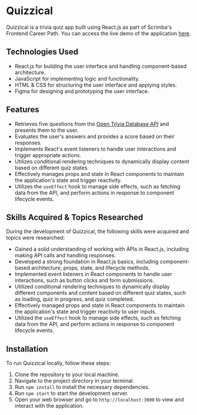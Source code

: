 # Quizzical

Quizzical is a trivia quiz app built using React.js as part of Scrimba's Frontend Career Path. You can access the live demo of the application [here](https://quizzical-hinedy.netlify.app/).

## Technologies Used

- React.js for building the user interface and handling component-based architecture.
- JavaScript for implementing logic and functionality.
- HTML & CSS for structuring the user interface and applying styles.
- Figma for designing and prototyping the user interface.

## Features

- Retrieves five questions from the [Open Trivia Database API](https://opentdb.com/) and presents them to the user.
- Evaluates the user's answers and provides a score based on their responses.
- Implements React's event listeners to handle user interactions and trigger appropriate actions.
- Utilizes conditional rendering techniques to dynamically display content based on different quiz states.
- Effectively manages props and state in React components to maintain the application's state and trigger reactivity.
- Utilizes the `useEffect` hook to manage side effects, such as fetching data from the API, and perform actions in response to component lifecycle events.

## Skills Acquired & Topics Researched

During the development of Quizzical, the following skills were acquired and topics were researched:

- Gained a solid understanding of working with APIs in React.js, including making API calls and handling responses.
- Developed a strong foundation in React.js basics, including component-based architecture, props, state, and lifecycle methods.
- Implemented event listeners in React components to handle user interactions, such as button clicks and form submissions.
- Utilized conditional rendering techniques to dynamically display different components and content based on different quiz states, such as loading, quiz in progress, and quiz completed.
- Effectively managed props and state in React components to maintain the application's state and trigger reactivity to user inputs.
- Utilized the `useEffect` hook to manage side effects, such as fetching data from the API, and perform actions in response to component lifecycle events.

## Installation

To run Quizzical locally, follow these steps:

1. Clone the repository to your local machine.
2. Navigate to the project directory in your terminal.
3. Run `npm install` to install the necessary dependencies.
4. Run `npm start` to start the development server.
5. Open your web browser and go to `http://localhost:3000` to view and interact with the application.
